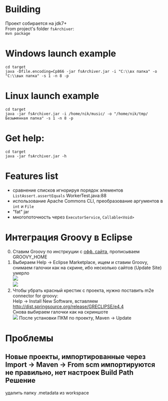 Building
========
Проект собирается на jdk7+  
From project's folder `fsArchiver`:  
`mvn package`

Windows launch example
======================
`cd target`  
`java -Dfile.encoding=Cp866 -jar fsArchiver.jar -i "C:\\вх папка" -o "C:\\вых папка" -s 1 -n 8 -p`

Linux launch example
====================
`cd target`  
`java -jar fsArchiver.jar -i /home/nik/music/ -o "/home/nik/tmp/Безымянная папка" -s 1 -n 8 -p`

Get help:
=========
`cd target`  
`java -jar fsArchiver.jar -h`

Features list
=============
* сравнение списков игнорируя порядок элементов `ListAssert.assertEquals` WorkerTest.java:88
* использование Apache Commons CLI, преобразование аргументов в `int` и `File`
* "fat" jar
* многопоточность через `ExecutorService`, `Callable<Void>`

Интеграция Groovy в Eclipse
===========================
0. Ставим Groovy по инстркуции с [офф. сайта](http://groovy.codehaus.org/Installing+Groovy), прописываем GROOVY_HOME
1. Выбираем Help -> Eclipse Marketplace, ищем и ставим Groovy, снимаем галочки как на скрине, ибо несколько сайтов (Update Site) умерло  
![](https://img-fotki.yandex.ru/get/16103/165433899.1/0_132075_4dd844da_orig)  
![](https://img-fotki.yandex.ru/get/15593/165433899.1/0_132077_98dc2a65_orig)
2. Чтобы убрать красный крестик с проекта, нужно поставить m2e connector for groovy:  
Help -> Install New Software, вставляем http://dist.springsource.org/release/GRECLIPSE/e4.4  
Снова выбираем галочки как на скриншоте  
![](https://img-fotki.yandex.ru/get/15591/165433899.1/0_132076_9dd2ae0c_orig)
После установки ПКМ по проекту, Maven -> Update

Проблемы
========
Новые проекты, импортированные через Import -> Maven -> From scm
импортируются не правильно, нет настроек Build Path
Решение
-------
удалить папку .metadata из workspace